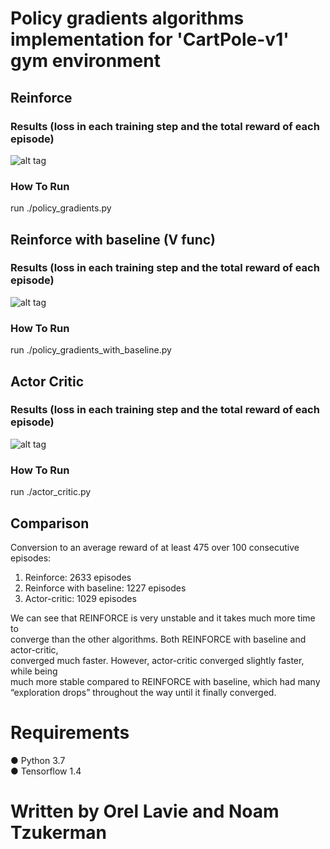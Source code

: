 # Policy gradients algorithms implementation for 'CartPole-v1' gym environment
## Reinforce
### Results (loss in each training step and the total reward of each episode)
![alt tag](https://github.com/orel1212/MyWorks/blob/main/Reinforcement%20Learning/Policy_gradients_Reinforce/%E2%80%8F%E2%80%8Freinforce_results.PNG)
### How To Run
run ./policy_gradients.py
## Reinforce with baseline (V func)
### Results (loss in each training step and the total reward of each episode)
![alt tag](https://github.com/orel1212/MyWorks/blob/main/Reinforcement%20Learning/Policy_gradients_Reinforce/%E2%80%8F%E2%80%8Freinforce_baseline_results.PNG)
### How To Run
run ./policy_gradients_with_baseline.py
## Actor Critic
### Results (loss in each training step and the total reward of each episode)
![alt tag](https://github.com/orel1212/MyWorks/blob/main/Reinforcement%20Learning/Policy_gradients_Reinforce/%E2%80%8F%E2%80%8Factor_critic.PNG)
### How To Run
run ./actor_critic.py

## Comparison
Conversion to an average reward of at least 475 over 100 consecutive episodes: <br>
1. Reinforce: 2633 episodes <br>
2. Reinforce with baseline: 1227 episodes <br>
3. Actor-critic: 1029 episodes <br>

We can see that REINFORCE is very unstable and it takes much more time to  <br>
converge than the other algorithms. Both REINFORCE with baseline and actor-critic,  <br>
converged much faster. However, actor-critic converged slightly faster, while being  <br>
much more stable compared to REINFORCE with baseline, which had many <br>
“exploration drops” throughout the way until it finally converged. <br>

# Requirements
● Python 3.7 <br>
● Tensorflow 1.4 <br>

# Written by Orel Lavie and Noam Tzukerman



